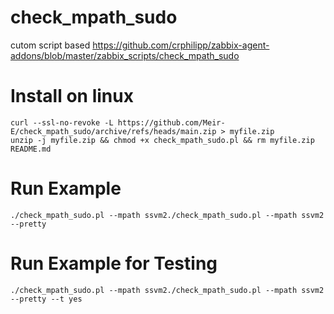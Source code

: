 # check_mpath_sudo
cutom script based https://github.com/crphilipp/zabbix-agent-addons/blob/master/zabbix_scripts/check_mpath_sudo
# Install on linux
```
curl --ssl-no-revoke -L https://github.com/Meir-E/check_mpath_sudo/archive/refs/heads/main.zip > myfile.zip
unzip -j myfile.zip && chmod +x check_mpath_sudo.pl && rm myfile.zip README.md
```
# Run Example
```
./check_mpath_sudo.pl --mpath ssvm2./check_mpath_sudo.pl --mpath ssvm2  --pretty
```
# Run Example for Testing
```
./check_mpath_sudo.pl --mpath ssvm2./check_mpath_sudo.pl --mpath ssvm2  --pretty --t yes
```
